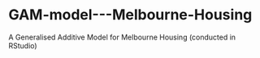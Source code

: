 # GAM-model---Melbourne-Housing
A Generalised Additive Model for Melbourne Housing (conducted in RStudio)
